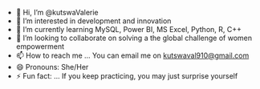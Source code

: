 - 👋 Hi, I’m @kutswaValerie
- 👀 I’m interested in development and innovation
- 🌱 I’m currently learning MySQL, Power BI, MS Excel, Python, R, C++
- 💞️ I’m looking to collaborate on solving a the global challenge of women empowerment
- 📫 How to reach me ... You can email me on kutswaval910@gmail.com 
- 😄 Pronouns: She/Her
- ⚡ Fun fact: ... If you keep practicing, you may just surprise yourself

<!---
kutswaValerie/kutswaValerie is a ✨ special ✨ repository because its `README.md` (this file) appears on your GitHub profile.
You can click the Preview link to take a look at your changes.
--->

